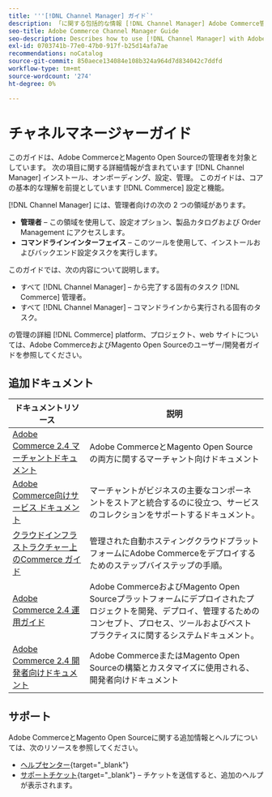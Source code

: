 ```yaml
---
title: '''[!DNL Channel Manager] ガイド`'
description: 「に関する包括的な情報 [!DNL Channel Manager] Adobe Commerce管理者とMagento Open Source管理者（インストールとオンボーディングを含む）`
seo-title: Adobe Commerce Channel Manager Guide
seo-description: Describes how to use [!DNL Channel Manager] with Adobe Commerce or Magento Open Source.
exl-id: 0703741b-77e0-47b0-917f-b25d14afa7ae
recommendations: noCatalog
source-git-commit: 850aece134084e108b324a964d7d834042c7ddfd
workflow-type: tm+mt
source-wordcount: '274'
ht-degree: 0%

---
```



# チャネルマネージャーガイド

このガイドは、Adobe CommerceとMagento Open Sourceの管理者を対象としています。 次の項目に関する詳細情報が含まれています [!DNL Channel Manager] インストール、オンボーディング、設定、管理。 このガイドは、コアの基本的な理解を前提としています [!DNL Commerce] 設定と機能。

[!DNL Channel Manager] には、管理者向けの次の 2 つの領域があります。

* **管理者** – この領域を使用して、設定オプション、製品カタログおよび Order Management にアクセスします。
* **コマンドラインインターフェイス** – このツールを使用して、インストールおよびバックエンド設定タスクを実行します。

このガイドでは、次の内容について説明します。

* すべて [!DNL Channel Manager] – から完了する固有のタスク [!DNL Commerce] 管理者。
* すべて [!DNL Channel Manager] – コマンドラインから実行される固有のタスク。

の管理の詳細 [!DNL Commerce] platform、プロジェクト、web サイトについては、Adobe CommerceおよびMagento Open Sourceのユーザー/開発者ガイドを参照してください。

## 追加ドキュメント


| ドキュメントリソース | 説明 |
|---------------------------------------------------------------------------------------------------------------------------------------|----------------------------------------------------------------------------------------------------------------------------------------------------------------------------------------|
| [Adobe Commerce 2.4 マーチャントドキュメント](https://experienceleague.adobe.com/docs/commerce-admin/user-guides/home.html) | Adobe CommerceとMagento Open Sourceの両方に関するマーチャント向けドキュメント |
| [Adobe Commerce向けサービス ドキュメント](https://experienceleague.adobe.com/docs/commerce-merchant-services/user-guides/home.html) | マーチャントがビジネスの主要なコンポーネントをストアと統合するのに役立つ、サービスのコレクションをサポートするドキュメント。 |
| [クラウドインフラストラクチャー上のCommerce ガイド](https://experienceleague.adobe.com/docs/commerce-cloud-service/user-guide/overview.html) | 管理された自動ホスティングクラウドプラットフォームにAdobe Commerceをデプロイするためのステップバイステップの手順。 |
| [Adobe Commerce 2.4 運用ガイド](https://experienceleague.adobe.com/docs/commerce-operations/operational-guides/home.html) | Adobe CommerceおよびMagento Open Sourceプラットフォームにデプロイされたプロジェクトを開発、デプロイ、管理するためのコンセプト、プロセス、ツールおよびベストプラクティスに関するシステムドキュメント。 |
| [Adobe Commerce 2.4 開発者向けドキュメント](https://developer.adobe.com/commerce/docs) | Adobe CommerceまたはMagento Open Sourceの構築とカスタマイズに使用される、開発者向けドキュメント |

## サポート

Adobe CommerceとMagento Open Sourceに関する追加情報とヘルプについては、次のリソースを参照してください。

* [ヘルプセンター](https://support.magento.com/hc/en-us){target="_blank"}
* [サポートチケット](https://support.magento.com/hc/en-us/articles/360000913794#submit-ticket){target="_blank"} – チケットを送信すると、追加のヘルプが表示されます。
